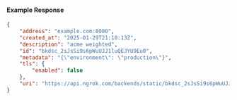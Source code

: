 <!-- Code generated for API Clients. DO NOT EDIT. -->

#### Example Response

```json
{
	"address": "example.com:8080",
	"created_at": "2025-01-29T21:10:13Z",
	"description": "acme weighted",
	"id": "bkdsc_2sJsSi9s6pWuUJJ1luQEJYU9Eu0",
	"metadata": "{\"environment\": \"production\"}",
	"tls": {
		"enabled": false
	},
	"uri": "https://api.ngrok.com/backends/static/bkdsc_2sJsSi9s6pWuUJJ1luQEJYU9Eu0"
}
```
